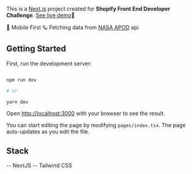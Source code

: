 This is a [Next.js](https://nextjs.org/) project created for **Shopify Front End Developer Challenge**. [See live demo](https://nasa-api-shopify.vercel.app/)🚀

📱 Mobile First
🪐 Fetching data from [NASA APOD](https://apod.nasa.gov/apod/astropix.html) api

## Getting Started

First, run the development server:

```bash

npm run dev

# or

yarn dev

```

Open [http://localhost:3000](http://localhost:3000) with your browser to see the result.

You can start editing the page by modifying `pages/index.tsx`. The page auto-updates as you edit the file.

## Stack

-- NextJS
-- Tailwind CSS
